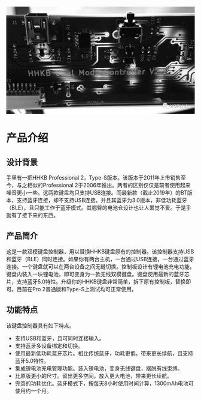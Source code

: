 ![hhkb](../images/hhkb_black.jpeg)
# 产品介绍

## 设计背景
手里有一把HHKB Professional 2，Type-S版本。该版本于2011年上市销售至今，与之相似的Professional 2于2006年推出。两者的区别仅仅是前者使用起来噪音更小一些。这两款键盘均只支持USB连接。而最新款（截止2019年）的BT版本，支持蓝牙连接，却不支持USB连接。并且其蓝牙为3.0版本，非低功耗蓝牙（BLE），且只能工作于蓝牙模式。其翘臀的电池仓设计也让人累觉不爱。于是乎就有了接下来的东西。

## 产品简介

这是一款双模键盘控制器，用以替换HHKB键盘原有的控制器。该控制器支持USB和蓝牙（BLE）同时连接。如果你有两台主机，一台通过USB连接，一台通过蓝牙连接。一个键盘就可以在两台设备之间无缝切换。控制板设计有锂电池充电功能，键盘内装入一块锂电池，即可变身为一款无线双模键盘。键盘使用最新的蓝牙芯片，支持蓝牙5.0特性。升级你的HHKB键盘非常简单，拆下原有控制板，替换即可。目前在Pro 2普通版和Type-S上测试均可正常使用。

## 功能特点
该键盘控制器具有如下特点。

* 支持USB和蓝牙，且可同时连接输入。
* 支持蓝牙多设备绑定和切换。
* 使用最新低功耗蓝牙芯片。相比传统蓝牙，功耗更低，带来更长续航，且支持蓝牙5.0特性。
* 集成锂电池充电管理功能。装入锂电池，变身无线键盘，摆脱有线束缚。
* 比原版更小的尺寸。留出更多空间，放入更大电池，带来更长续航。
* 完善的功耗优化。蓝牙模式下，按每天8小时使用时间计算，1300mAh电池可使用约一个月。